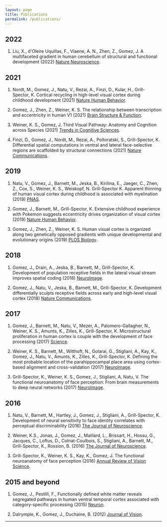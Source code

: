 ```yaml
---
layout: page
title: Publications
permalink: /publications/
---
```


## 2022

1. Liu, X., d'Oleire Uquillas, F., Viaene, A. N., Zhen, Z., Gomez, J. A multifaceted gradient in human cerebellum of structural and functional development (2022) <a href="https://www.nature.com/articles/s41593-022-01136-z" target="_blank">Nature Neuroscience</a>.

## 2021

1. Nordt, M., Gomez, J., Natu, V., Rezai, A., Finzi, D., Kular, H., Grill-Spector, K. Cortical recycling in high-level visual cortex during childhood development (2021) <a href="https://drive.google.com/file/d/1HKFRkb1ez3Jy7u2dIr57NQOPTsuH3ldv/view?usp=sharing" target="_blank">Nature Human Behavior</a>.

1. Gomez, J., Zhen, Z., Weiner, K. S. The relationship between transcription and eccentricity in human V1 (2021) <a href="https://link.springer.com/article/10.1007%2Fs00429-021-02387-5" target="_blank">Brain Structure & Function</a>.

1. Weiner, K. S., Gomez, J. Third Visual Pathway: Anatomy and Cognition across Species (2021) <a href="https://drive.google.com/file/d/17rRjxGjUMXfvZwoW6az86sauuHQxwm2R/view?usp=sharing" target="_blank">Trends in Cognitive Sciences</a>.

1. Finzi, D., Gomez, J., Nordt, M., Rezai, A., Poltoratski, S., Grill-Spector, K. Differential spatial computations in ventral and lateral face-selective regions are scaffolded by structural connections (2021) <a href="https://drive.google.com/file/d/1ZEnTiAcZ0bPIEPrFb1ONZYph2mraIDue/view?usp=sharing" target="_blank">Nature Communications</a>.

## 2019

1. Natu, V., Gomez, J., Barnett, M., Jeska, B., Kirilina, E., Jaeger, C., Zhen, Z., Cox, S., Weiner, K. S., Weiskopf, N. Grill-Spector K. Apparent thinning of human visual cortex during childhood is associated with myelination (2019) <a href="https://drive.google.com/file/d/1kI8pZUG4G7UhMxEpfgWB24N6E9dlo4qL/view?usp=sharing" target="_blank">PNAS</a>.

1. Gomez, J., Barnett, M., Grill-Spector, K. Extensive childhood experience with Pokemon suggests eccentricity drives organization of visual cortex (2019) <a href="https://drive.google.com/file/d/1oZxNbh9dzekzhL9PY7XQjgrtuemzJJW0/view?usp=sharing" target="_blank">Nature Human Behavior</a>.

1. Gomez, J., Zhen, Z., Weiner, K. S. Human visual cortex is organized along two genetically opposed gradients with unique developmental and evolutionary origins (2019) <a href="https://drive.google.com/file/d/18dDbQ-hJhKG-hXTS8_5r7DEipBRbo-i-/view?usp=sharing" target="_blank">PLOS Biology</a>.

## 2018

1. Gomez, J., Drain, A., Jeska, B., Barnett, M., Grill-Spector, K. Development of population receptive fields in the lateral visual stream improves spatial coding (2018) <a href="https://drive.google.com/file/d/14114RVmfkeeWywj7MvS_Lx7mrWYkO5Q2/view?usp=sharing" target="_blank">NeuroImage</a>.

1. Gomez, J., Natu, V., Jeska, B., Barnett, M., Grill-Spector, K. Development differentially sculpts receptive fields across early and high-level visual cortex (2018) <a href="https://drive.google.com/file/d/1B3IqmpYmWoj1aH73Q1xQk9DV2YlVvAgk/view?usp=sharing" target="_blank">Nature Communications</a>.

## 2017

1. Gomez, J., Barnett, M., Natu, V., Mezer, A., Palomero-Gallagher, N., Weiner, K. S., Amunts, K., Zilles, K., Grill-Spector, K. Microstructural proliferation in human cortex is couple with the development of face processing (2017) <a href="https://drive.google.com/file/d/1WKaGc760vOR93_iN8wsTaqIOP5wdbmP0/view?usp=sharing" target="_blank">Science</a>.

1. Weiner, K. S., Barnett, M., Witthoft, N., Golarai, G., Stigliani, A., Kay, K., Gomez, J., Natu, V., Amunts, K., Zilles, K., Grill-Spector, K. Defining the most probable location of the parahippocampal place area using cortex-based alignment and cross-validation (2017) <a href="https://drive.google.com/file/d/1xVBjvcyoz_FuIWIN_CtH3ZZIt4MuSIig/view?usp=sharing" target="_blank">NeuroImage</a>.

1. Grill-Spector, K., Weiner, K. S., Gomez, J., Stigliani, A, Natu, V. The functional neuroanatomy of face perception: From brain measurements to deep neural networks (2017) <a href="https://drive.google.com/file/d/1IIoQV5uE_zLHLRxnb4Kl1HNbHChFinYL/view?usp=sharing" target="_blank">NeuroImage</a>.

## 2016

1. Natu, V., Barnett, M., Hartley, J., Gomez, J., Stigliani, A., Grill-Spector, K. Development of neural sensitivity to face identity correlates with perceptual discriminability (2016) <a href="https://drive.google.com/file/d/1B5hTrFKbfP7sHlTutIWc6D9eEkTgJE4x/view?usp=sharing" target="_blank">The Journal of Neuroscience</a>.

1. Weiner, K.S., Jonas, J., Gomez, J., Maillard, L., Brissart, H., Hossu, G., Jacques, C., Loftus, D., Colnat-Coulbois, S., Stigliani, A., Barnett, M., Grill-Spector, K., Rossion, B. (2016) <a href="https://drive.google.com/file/d/1K6HMQkOnqC-BDAz_PvpZ6jP8BKt4rj4L/view?usp=sharing" target="_blank">The Journal of Neuroscience</a>.

1. Grill-Spector, K., Weiner, K. S., Kay, K., Gomez, J. The functional neuroanatomy of face perception (2016) <a href="https://drive.google.com/file/d/1GBu2fdMWvl798RnuR5Vo2JJzcFW2iw6X/view?usp=sharing" target="_blank">Annual Review of Vision Science</a>.

## 2015 and beyond

1. Gomez, J., Pestilli, F., Functionally defined white matter reveals segregated pathways in human ventral temporal cortex associated with category-specific processing (2015) <a href="https://drive.google.com/file/d/1yA9a31SQhAJxJoGOVD-QX4jkKTWS8GzJ/view?usp=sharing" target="_blank">Neuron</a>.

1. Dalrymple, K., Gomez, J., Duchaine, B. (2012) <a href="https://www.researchgate.net/publication/270630908_CFMT-Kids_A_new_test_of_face_memory_for_children" target="_blank">Journal of Vision</a>.

***

